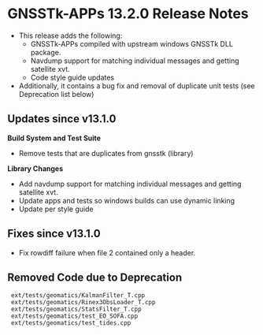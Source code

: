 GNSSTk-APPs 13.2.0 Release Notes
========================

 * This release adds the following:
   * GNSSTk-APPs compiled with upstream windows GNSSTk DLL package.
   * Navdump support for matching individual messages and getting satellite xvt.
   * Code style guide updates
 * Additionally, it contains a bug fix and removal of duplicate unit tests (see Deprecation list below)

Updates since v13.1.0
---------------------

**Build System and Test Suite**
  * Remove tests that are duplicates from gnsstk (library)

**Library Changes**
  * Add navdump support for matching individual messages and getting satellite xvt.
  * Update apps and tests so windows builds can use dynamic linking
  * Update per style guide

Fixes since v13.1.0
--------------------
  * Fix rowdiff failure when file 2 contained only a header.

Removed Code due to Deprecation
-------------------------------
     ext/tests/geomatics/KalmanFilter_T.cpp
     ext/tests/geomatics/Rinex3ObsLoader_T.cpp
     ext/tests/geomatics/StatsFilter_T.cpp
     ext/tests/geomatics/test_EO_SOFA.cpp
     ext/tests/geomatics/test_tides.cpp